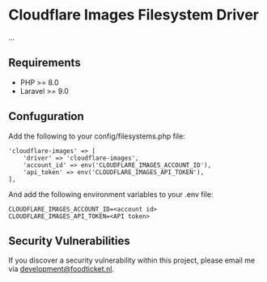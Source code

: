 # Cloudflare Images Filesystem Driver
...

## Requirements

- PHP >= 8.0
- Laravel >= 9.0

## Confuguration
Add the following to your config/filesystems.php file:
```
'cloudflare-images' => [
    'driver' => 'cloudflare-images',
    'account_id' => env('CLOUDFLARE_IMAGES_ACCOUNT_ID'),
    'api_token' => env('CLOUDFLARE_IMAGES_API_TOKEN'),
],
```
And add the following environment variables to your .env file:
```
CLOUDFLARE_IMAGES_ACCOUNT_ID=<account id>
CLOUDFLARE_IMAGES_API_TOKEN=<API token>
```

## Security Vulnerabilities

If you discover a security vulnerability within this project, please email me via [development@foodticket.nl](mailto:development@foodticket.nl).
